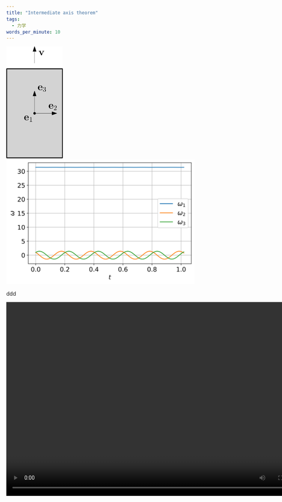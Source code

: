 ```yaml
---
title: "Intermediate axis theorem"
tags:
  - 力学
words_per_minute: 10
---
```


<img src="/assets/images/2021/07/book.png" width="150px"/>

<img src="/assets/images/2021/07/omega_1.svg" width="500px" />

ddd

<video width="800px" height="514px" autoplay loop controls>
   <source src="/assets/images/2021/07/omega.mp4" type="video/mp4">
</video>
